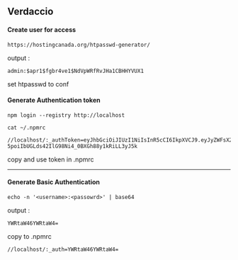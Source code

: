 ## Verdaccio

#### Create user for access
```
https://hostingcanada.org/htpasswd-generator/
```
output :
```
admin:$apr1$fgbr4ve1$NdVpWRfRvJHa1CBHHYVUX1
```
set htpasswd to conf

#### Generate Authentication token
```
npm login --registry http://localhost
```
```
cat ~/.npmrc

//localhost/:_authToken=eyJhbGciOiJIUzI1NiIsInR5cCI6IkpXVCJ9.eyJyZWFsX2dyb3VwcyI6WyJhZG1pbiIsIiRhbGwiLCIkYXV0aGVudGljYXRlZCIsIkBhbGwiLCJAYXV0aGVudGljYXRlZCIsImFsbCJdLCJuYW1lIjoiYWRtaW4iLCJncm91cHMiOlsiYWRtaW4iLCIkYWxsIiwiJGF1dGhlbnRpY2F0ZWQiLCJAYWxsIiwiQGF1dGhlbnRpY2F0ZWQiLCJhbGwiLCIkYWxsIiwiJGF1dGhlbnRpY2F0ZWQiLCJAYWxsIiwiQGF1dGhlbnRpY2F0ZWQiLCJhbGwiLCJhZG1pbiIsIiRhbGwiLCIkYXV0aGVudGljYXRlZCIsIkBhbGwiLCJAYXV0aGVudGljYXRlZCIsImFsbCJdLCJpYXQiOjE1OTY0MzcxODQsIm5iZiI6MTU5NjQzNzE4NSwiZXhwIjoxNjAxNjIxMTg0fQ.6-5poiIbUGLds42IlG98Ni4_0BXGh88y1kRiLL3yJ5k
```
copy and use token in .npmrc

---

#### Generate Basic Authentication
```
echo -n '<username>:<passowrd>' | base64
```
output :
```
YWRtaW46YWRtaW4=
```
copy to .npmrc
```
//localhost/:_auth=YWRtaW46YWRtaW4=
```
